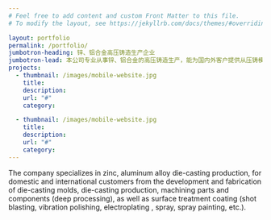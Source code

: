 ```yaml
---
# Feel free to add content and custom Front Matter to this file.
# To modify the layout, see https://jekyllrb.com/docs/themes/#overriding-theme-defaults

layout: portfolio
permalink: /portfolio/
jumbotron-heading: 锌、铝合金高压铸造生产企业
jumbotron-lead: 本公司专业从事锌、铝合金的高压铸造生产，能为国内外客户提供从压铸模具开发制造、压铸生产、零部件机加工（深加工）以及表面处理涂装（抛丸、振动研磨、电镀、喷塑、喷漆等）等系统供货服务。
projects: 
  - thumbnail: /images/mobile-website.jpg
    title: 
    description: 
    url: "#"
    category: 

  - thumbnail: /images/mobile-website.jpg
    title: 
    description: 
    url: "#"
    category:
---
```


The company specializes in zinc, aluminum alloy die-casting production, for domestic and international customers from the development and fabrication of die-casting molds, die-casting production, machining parts and components (deep processing), as well as surface treatment coating (shot blasting, vibration polishing, electroplating , spray, spray painting, etc.).